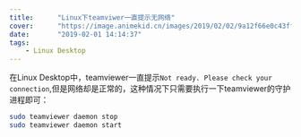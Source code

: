 ```yaml
---
title:      "Linux下teamviwer一直提示无网络"
cover:      "https://image.animekid.cn/images/2019/02/02/9a12f66e0c43fffbee3e50eaab439740.md.png"
date:       "2019-02-01 14:14:37"
tags:
    - Linux Desktop
---
```


在Linux Desktop中，teamviewer一直提示`Not ready. Please check your connection`,但是网络却是正常的，这种情况下只需要执行一下teamviewer的守护进程即可：  
```bash
sudo teamviewer daemon stop
sudo teamviewer daemon start
```
